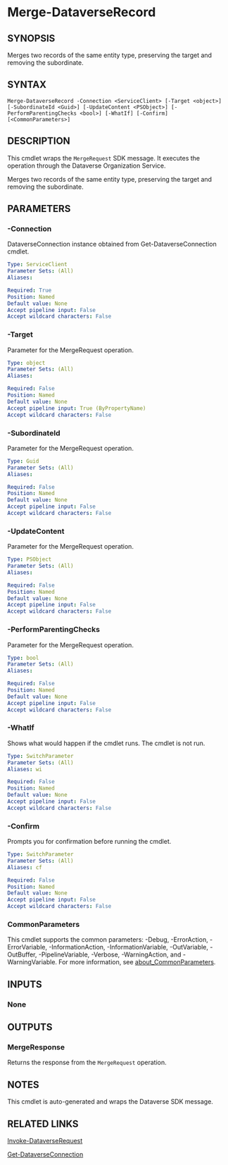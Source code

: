 # Merge-DataverseRecord

## SYNOPSIS
Merges two records of the same entity type, preserving the target and removing the subordinate.

## SYNTAX

```
Merge-DataverseRecord -Connection <ServiceClient> [-Target <object>] [-SubordinateId <Guid>] [-UpdateContent <PSObject>] [-PerformParentingChecks <bool>] [-WhatIf] [-Confirm] [<CommonParameters>]
```

## DESCRIPTION

This cmdlet wraps the `MergeRequest` SDK message. It executes the operation through the Dataverse Organization Service.

Merges two records of the same entity type, preserving the target and removing the subordinate.

## PARAMETERS

### -Connection
DataverseConnection instance obtained from Get-DataverseConnection cmdlet.

```yaml
Type: ServiceClient
Parameter Sets: (All)
Aliases:

Required: True
Position: Named
Default value: None
Accept pipeline input: False
Accept wildcard characters: False
```
### -Target
Parameter for the MergeRequest operation.

```yaml
Type: object
Parameter Sets: (All)
Aliases:

Required: False
Position: Named
Default value: None
Accept pipeline input: True (ByPropertyName)
Accept wildcard characters: False
```
### -SubordinateId
Parameter for the MergeRequest operation.

```yaml
Type: Guid
Parameter Sets: (All)
Aliases:

Required: False
Position: Named
Default value: None
Accept pipeline input: False
Accept wildcard characters: False
```
### -UpdateContent
Parameter for the MergeRequest operation.

```yaml
Type: PSObject
Parameter Sets: (All)
Aliases:

Required: False
Position: Named
Default value: None
Accept pipeline input: False
Accept wildcard characters: False
```
### -PerformParentingChecks
Parameter for the MergeRequest operation.

```yaml
Type: bool
Parameter Sets: (All)
Aliases:

Required: False
Position: Named
Default value: None
Accept pipeline input: False
Accept wildcard characters: False
```
### -WhatIf
Shows what would happen if the cmdlet runs. The cmdlet is not run.

```yaml
Type: SwitchParameter
Parameter Sets: (All)
Aliases: wi

Required: False
Position: Named
Default value: None
Accept pipeline input: False
Accept wildcard characters: False
```

### -Confirm
Prompts you for confirmation before running the cmdlet.

```yaml
Type: SwitchParameter
Parameter Sets: (All)
Aliases: cf

Required: False
Position: Named
Default value: None
Accept pipeline input: False
Accept wildcard characters: False
```
### CommonParameters
This cmdlet supports the common parameters: -Debug, -ErrorAction, -ErrorVariable, -InformationAction, -InformationVariable, -OutVariable, -OutBuffer, -PipelineVariable, -Verbose, -WarningAction, and -WarningVariable. For more information, see [about_CommonParameters](http://go.microsoft.com/fwlink/?LinkID=113216).

## INPUTS

### None

## OUTPUTS

### MergeResponse

Returns the response from the `MergeRequest` operation.

## NOTES

This cmdlet is auto-generated and wraps the Dataverse SDK message.

## RELATED LINKS

[Invoke-DataverseRequest](Invoke-DataverseRequest.md)

[Get-DataverseConnection](Get-DataverseConnection.md)
